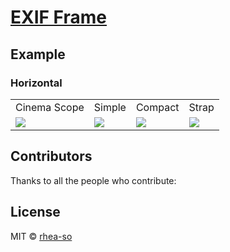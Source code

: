 # [EXIF Frame](https://exif-frame.yuru.cam)

## Example

### Horizontal

<table>
  <tr>
    <td>Cinema Scope</td>
    <td>Simple</td>
    <td>Compact</td>
    <td>Strap</td>
  </tr>

  <tr>
    <td>
      <img src="https://github.com/yurucam/exif-frame/assets/25793226/f4f98155-29a9-4514-bd7d-36d50493774d" />
    </td>
    <td>
      <img src="https://github.com/yurucam/exif-frame/assets/25793226/f968d7cd-36d9-4862-8b72-7d8466eb5d9b" />
    </td>
    <td>
      <img src="https://github.com/yurucam/exif-frame/assets/25793226/986617f7-2485-4be0-96fc-3982354c1e39" />
    </td>
    <td>
      <img src="https://github.com/yurucam/exif-frame/assets/25793226/4b88845e-c067-437a-a9ee-d2adf15f61ba" />
    </td>
  </tr>
</table>

## Contributors

Thanks to all the people who contribute:

<!-- readme: contributors -start -->
<!-- readme: contributors -end -->

## License

MIT © [rhea-so](https://github.com/rhea-so)
